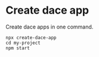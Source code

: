 # Create dace app

Create dace apps in one command.

```
npx create-dace-app
cd my-project
npm start
```
